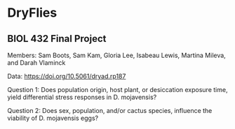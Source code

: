 # DryFlies

## BIOL 432 Final Project

Members: Sam Boots, Sam Kam, Gloria Lee, Isabeau Lewis, Martina Mileva, and Darah Vlaminck

Data: https://doi.org/10.5061/dryad.rp187

Question 1: Does population origin, host plant, or desiccation exposure time, yield differential stress responses in D. mojavensis?

Question 2: Does sex, population, and/or cactus species, influence the viability of D. mojavensis eggs?
